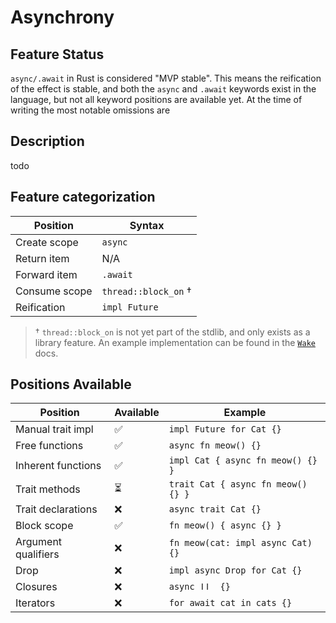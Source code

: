 # Asynchrony

## Feature Status

`async/.await` in Rust is considered "MVP stable". This means the reification of
the effect is stable, and both the `async` and `.await` keywords exist in the
language, but not all keyword positions are available yet. At the time of writing the most notable omissions are

## Description

todo

## Feature categorization

| Position      | Syntax               |
| ------------- | -------------------- |
| Create scope  | `async`              |
| Return item   | N/A                  |
| Forward item  | `.await`             |
| Consume scope | `thread::block_on` † |
| Reification   | `impl Future`        |

> † `thread::block_on` is not yet part of the stdlib, and only exists as a
> library feature. An example implementation can be found in the
> [`Wake`](https://doc.rust-lang.org/std/task/trait.Wake.html#examples) docs.

## Positions Available

| Position            | Available | Example                            |
| ------------------- | --------- | ---------------------------------- |
| Manual trait impl   | ✅        | `impl Future for Cat {}`           |
| Free functions      | ✅        | `async fn meow() {}`               |
| Inherent functions  | ✅        | `impl Cat { async fn meow() {} } ` |
| Trait methods       | ⏳         | `trait Cat { async fn meow() {} }` |
| Trait declarations  | ❌        | `async trait Cat {}`               |
| Block scope         | ✅        | `fn meow() { async {} }`           |
| Argument qualifiers | ❌        | `fn meow(cat: impl async Cat) {}`  |
| Drop                | ❌        | `impl async Drop for Cat {}`       |
| Closures            | ❌        | `async ǀǀ  {}`                     |
| Iterators           | ❌        | `for await cat in cats {}`         |
